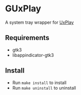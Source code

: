 # GUxPlay
A system tray wrapper for [UxPlay](https://github.com/FDH2/UxPlay)

## Requirements
- gtk3
- libappindicator-gtk3

## Install
- Run `make install` to install
- Run `make uninstall` to uninstall
